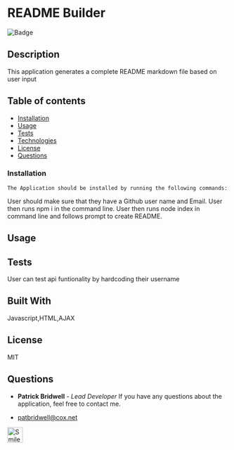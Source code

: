 
  # README Builder

  ![Badge](https://img.shields.io/static/v1?label=GitHub_User&message=PBridwell&color=<COLOR>?style=plastic)

  ## Description

  This application generates a complete README markdown file based on user input
  
  ## Table of contents
  - [Installation](#Installation)
  - [Usage](#Usage)
  - [Tests](#Tests)
  - [Technologies](#Built-with)
  - [License](#License)
  - [Questions](#Questions)


  ### Installation
    The Application should be installed by running the following commands:
  
   User should make sure that they have a Github user name and Email. User then runs npm i in the command line. User then runs node index in command line and follows prompt to create README.
  
  ## Usage 
  
  ## Tests
  User can test api funtionality by hardcoding their username 
  ## Built With
  Javascript,HTML,AJAX
  ## License

  MIT
  
  ## Questions
  * **Patrick Bridwell** - *Lead Developer* 
  If you have any questions about the application, feel free to contact me.
  - [patbridwell@cox.net](Email)
  <img src="https://avatars3.githubusercontent.com/u/56896214?v=4" alt="Smiley face" height="35" width="35">

